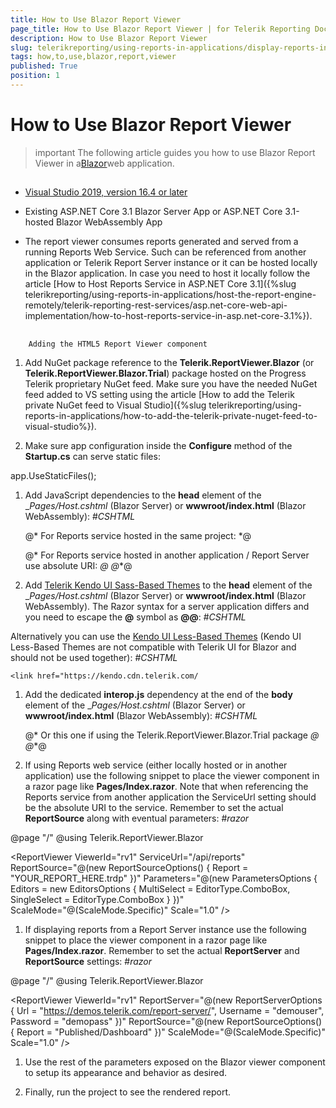 ```yaml
---
title: How to Use Blazor Report Viewer
page_title: How to Use Blazor Report Viewer | for Telerik Reporting Documentation
description: How to Use Blazor Report Viewer
slug: telerikreporting/using-reports-in-applications/display-reports-in-applications/web-application/blazor-report-viewer/how-to-use-blazor-report-viewer
tags: how,to,use,blazor,report,viewer
published: True
position: 1
---
```


# How to Use Blazor Report Viewer



>important The following article guides you how to use Blazor Report Viewer in a[Blazor](https://dotnet.microsoft.com/apps/aspnet/web-apps/blazor)web application.
>


## 

* [Visual Studio 2019, version 16.4 or later](https://www.visualstudio.com/vs/)

* Existing ASP.NET Core 3.1 Blazor Server App or ASP.NET Core 3.1-hosted Blazor WebAssembly App
            

* The report viewer consumes reports generated and served from a running Reports Web Service.
              Such can be referenced from another application or Telerik Report Server instance
              or it can be hosted locally in the Blazor application.
              In case you need to host it locally follow the article [How to Host Reports Service in ASP.NET Core 3.1]({%slug telerikreporting/using-reports-in-applications/host-the-report-engine-remotely/telerik-reporting-rest-services/asp.net-core-web-api-implementation/how-to-host-reports-service-in-asp.net-core-3.1%}).
            

## 
        Adding the HTML5 Report Viewer component
      

1. Add NuGet package reference to the __Telerik.ReportViewer.Blazor__ (or __Telerik.ReportViewer.Blazor.Trial__)
              package hosted on the Progress Telerik proprietary NuGet feed.
              Make sure you have the needed NuGet feed added to VS setting using the article [How to add the Telerik private NuGet feed to Visual Studio]({%slug telerikreporting/using-reports-in-applications/how-to-add-the-telerik-private-nuget-feed-to-visual-studio%}).
            

1. Make sure app configuration inside the __Configure__ method of the __Startup.cs__
              can serve static files:
            

	
app.UseStaticFiles();
            



1. Add JavaScript dependencies to the __head__ element of the
              __Pages/_Host.cshtml__ (Blazor Server) or __wwwroot/index.html__ (Blazor WebAssembly):
            #_CSHTML_

	
    <script src="https://ajax.googleapis.com/ajax/libs/jquery/3.3.1/jquery.min.js"></script>

    @* For Reports service hosted in the same project: *@
    <script src="/api/reports/resources/js/telerikReportViewer"></script>

    @* For Reports service hosted in another application / Report Server use absolute URI: *@
    @*<script src="https://demos.telerik.com/report-server/api/reports/resources/js/telerikReportViewer"></script>*@
              



1. Add
              [Telerik Kendo UI Sass-Based Themes](https://docs.telerik.com/kendo-ui/styles-and-layout/sass-themes)
              to the __head__ element of the
              __Pages/_Host.cshtml__ (Blazor Server) or __wwwroot/index.html__ (Blazor WebAssembly).
              The Razor syntax for a server application differs and you need to escape the __@__ symbol as __@@__:
            #_CSHTML_

	
    <link rel="stylesheet" href="https://unpkg.com/@progress/kendo-theme-default@latest/dist/all.css" />
              

Alternatively you can use the
              [Kendo UI Less-Based Themes](https://docs.telerik.com/kendo-ui/styles-and-layout/appearance-styling)
              (Kendo UI Less-Based Themes are not compatible with Telerik UI for Blazor and should not be used together):
            #_CSHTML_

	
    <link href="https://kendo.cdn.telerik.com/



1. Add the dedicated __interop.js__ dependency at the end of the __body__ element of the
              __Pages/_Host.cshtml__ (Blazor Server) or __wwwroot/index.html__ (Blazor WebAssembly):
            #_CSHTML_

	
    <script src="_content/Telerik.ReportViewer.Blazor/interop.js" defer></script>

    @* Or this one if using the Telerik.ReportViewer.Blazor.Trial package *@
    @*<script src="_content/Telerik.ReportViewer.Blazor.Trial/interop.js" defer></script>*@
              



1. If using Reports web service (either locally hosted or in another application) use the following snippet to place the viewer component in
              a razor page like __Pages/Index.razor__. Note that when referencing the Reports service from another application
              the ServiceUrl setting should be the absolute URI to the service. Remember to set the actual __ReportSource__ along with eventual parameters:
            #_razor_

	
@page "/"
@using Telerik.ReportViewer.Blazor

<style>
    #rv1 {
        position: relative;
        width: 1200px;
        height: 600px;
    }

</style>

<ReportViewer ViewerId="rv1"
              ServiceUrl="/api/reports"
              ReportSource="@(new ReportSourceOptions()
                              {
                                  Report = "YOUR_REPORT_HERE.trdp"
                              })"
              Parameters="@(new ParametersOptions { Editors = new EditorsOptions { MultiSelect = EditorType.ComboBox, SingleSelect = EditorType.ComboBox } })"
              ScaleMode="@(ScaleMode.Specific)"
              Scale="1.0" />
              



1. If displaying reports from a Report Server instance use the following snippet to place the viewer component in
              a razor page like __Pages/Index.razor__. Remember to set the actual __ReportServer__
              and __ReportSource__ settings:
            #_razor_

	
@page "/"
@using Telerik.ReportViewer.Blazor

<style>
    #rv1 {
        position: relative;
        width: 1200px;
        height: 600px;
    }

</style>

<ReportViewer ViewerId="rv1"
              ReportServer="@(new ReportServerOptions {  Url = "https://demos.telerik.com/report-server/", Username = "demouser", Password = "demopass" })"
              ReportSource="@(new ReportSourceOptions()
                              {
                                  Report = "Published/Dashboard"
                              })"
              ScaleMode="@(ScaleMode.Specific)"
              Scale="1.0" />
              



1. Use the rest of the parameters exposed on the Blazor viewer component to setup its appearance and behavior as desired.
            

1. Finally, run the project to see the rendered report.
            
